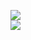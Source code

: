 [![](https://img.shields.io/badge/Made%20With-Github%20Spray-lightgrey.svg?style=for-the-badge&logo=github)](https://github.com/Annihil/github-spray#3226)  
[![](https://i.imgur.com/2DrTn0Z.gif)](https://github.com/Annihil/github-spray)